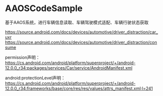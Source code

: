 # AAOSCodeSample

基于AAOS系统，进行车辆信息读取、车辆驾驶模式适配、车辆行驶状态获取

https://source.android.com/docs/devices/automotive/driver_distraction/car_uxr
https://source.android.com/docs/devices/automotive/driver_distraction/consume

permission声明：
https://cs.android.com/android/platform/superproject/+/android-12.0.0_r34:packages/services/Car/service/AndroidManifest.xml

android:protectionLevel声明：
https://cs.android.com/android/platform/superproject/+/android-12.0.0_r34:frameworks/base/core/res/res/values/attrs_manifest.xml;l=241
